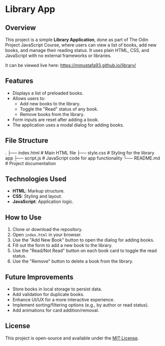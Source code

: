 # Library App

## Overview
This project is a simple **Library Application**, done as part of The Odin Project JavaScript Course, where users can view a list of books, add new books, and manage their reading status. It uses plain HTML, CSS, and JavaScript with no external frameworks or libraries.

It can be viewed live here: https://mmustafa93.github.io/library/

## Features
- Displays a list of preloaded books.
- Allows users to:
  - Add new books to the library.
  - Toggle the "Read" status of any book.
  - Remove books from the library.
- Form inputs are reset after adding a book.
- The application uses a modal dialog for adding books.

## File Structure
.
├── index.html       # Main HTML file
├── style.css        # Styling for the library app
├── script.js        # JavaScript code for app functionality
└── README.md        # Project documentation

## Technologies Used
- **HTML**: Markup structure.
- **CSS**: Styling and layout.
- **JavaScript**: Application logic.

## How to Use
1. Clone or download the repository.
2. Open `index.html` in your browser.
3. Use the "Add New Book" button to open the dialog for adding books.
4. Fill out the form to add a new book to the library.
5. Use the "Read/Not Read" button on each book card to toggle the read status.
6. Use the "Remove" button to delete a book from the library.

## Future Improvements
- Store books in local storage to persist data.
- Add validation for duplicate books.
- Enhance UI/UX for a more interactive experience.
- Implement sorting/filtering options (e.g., by author or read status).
- Add animations for card addition/removal.

## License
This project is open-source and available under the [MIT License](./LICENSE).